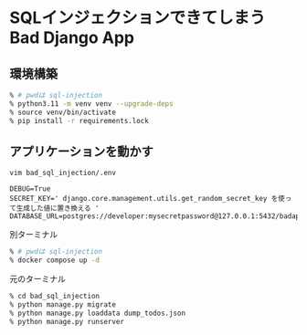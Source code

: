 # SQLインジェクションできてしまう Bad Django App

## 環境構築

```sh
% # pwdは sql-injection
% python3.11 -m venv venv --upgrade-deps
% source venv/bin/activate
% pip install -r requirements.lock
```

## アプリケーションを動かす

`vim bad_sql_injection/.env`

```
DEBUG=True
SECRET_KEY=' django.core.management.utils.get_random_secret_key を使って生成した値に置き換える '
DATABASE_URL=postgres://developer:mysecretpassword@127.0.0.1:5432/badapp
```

別ターミナル

```sh
% # pwdは sql-injection
% docker compose up -d
```

元のターミナル

```sh
% cd bad_sql_injection
% python manage.py migrate
% python manage.py loaddata dump_todos.json
% python manage.py runserver
```
